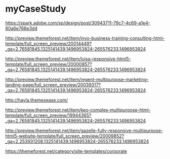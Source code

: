 # myCaseStudy
<!-- Banner Design -->
https://spark.adobe.com/sp/design/post/30943711-79c7-4c69-a1e4-80a6e768e3d4


<!-- Website Design to Chose From -->

http://preview.themeforest.net/item/invo-business-training-consulting-html-template/full_screen_preview/20014449?_ga=2.76581845.1325141439.1496953824-265576233.1496953824

http://preview.themeforest.net/item/luisa-responsive-html5-template/full_screen_preview/20000857?_ga=2.76581845.1325141439.1496953824-265576233.1496953824

http://preview.themeforest.net/item/regent-multipurpose-marketing-landing-page/full_screen_preview/20039317?_ga=2.76581845.1325141439.1496953824-265576233.1496953824




http://hayla.themesease.com/

http://preview.themeforest.net/item/keo-complex-multipurpose-html-template/full_screen_preview/19944365?_ga=2.76581845.1325141439.1496953824-265576233.1496953824

http://preview.themeforest.net/item/gazelle-fully-responsive-multipurpose-html5-website-template/full_screen_preview/20009852?_ga=2.253931208.1325141439.1496953824-265576233.1496953824

<!-- List -->
https://themeforest.net/category/site-templates/corporate
